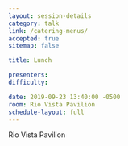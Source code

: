 ```yaml
---
layout: session-details
category: talk
link: /catering-menus/
accepted: true
sitemap: false

title: Lunch

presenters:
difficulty:

date: 2019-09-23 13:40:00 -0500
room: Rio Vista Pavilion
schedule-layout: full
---
```

Rio Vista Pavilion
